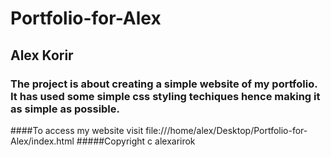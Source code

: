 # Portfolio-for-Alex
## Alex Korir
### The project is about creating a simple website of my portfolio. It has used some simple css styling techiques hence making it as simple as possible.
####To access my website visit file:///home/alex/Desktop/Portfolio-for-Alex/index.html
#####Copyright c alexarirok
